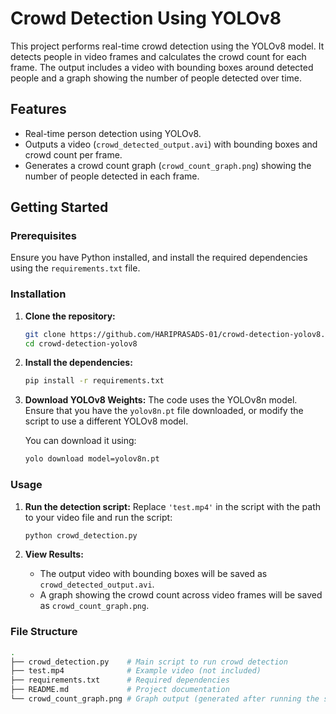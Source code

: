 # Crowd Detection Using YOLOv8

This project performs real-time crowd detection using the YOLOv8 model. It detects people in video frames and calculates the crowd count for each frame. The output includes a video with bounding boxes around detected people and a graph showing the number of people detected over time.

## Features

- Real-time person detection using YOLOv8.
- Outputs a video (`crowd_detected_output.avi`) with bounding boxes and crowd count per frame.
- Generates a crowd count graph (`crowd_count_graph.png`) showing the number of people detected in each frame.

## Getting Started

### Prerequisites

Ensure you have Python installed, and install the required dependencies using the `requirements.txt` file.

### Installation

1. **Clone the repository:**
    ```bash
    git clone https://github.com/HARIPRASADS-01/crowd-detection-yolov8.git
    cd crowd-detection-yolov8
    ```

2. **Install the dependencies:**
    ```bash
    pip install -r requirements.txt
    ```

3. **Download YOLOv8 Weights:**
   The code uses the YOLOv8n model. Ensure that you have the `yolov8n.pt` file downloaded, or modify the script to use a different YOLOv8 model.

   You can download it using:
    ```bash
    yolo download model=yolov8n.pt
    ```

### Usage

1. **Run the detection script:**
    Replace `'test.mp4'` in the script with the path to your video file and run the script:
    ```bash
    python crowd_detection.py
    ```

2. **View Results:**
    - The output video with bounding boxes will be saved as `crowd_detected_output.avi`.
    - A graph showing the crowd count across video frames will be saved as `crowd_count_graph.png`.

### File Structure

```bash
.
├── crowd_detection.py    # Main script to run crowd detection
├── test.mp4              # Example video (not included)
├── requirements.txt      # Required dependencies
├── README.md             # Project documentation
└── crowd_count_graph.png # Graph output (generated after running the script)

